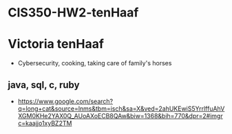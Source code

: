 # CIS350-HW2-tenHaaf
# Victoria tenHaaf #
* Cybersecurity, cooking, taking care of family's horses
## java, sql, c, ruby ##
* https://www.google.com/search?q=long+cat&source=lnms&tbm=isch&sa=X&ved=2ahUKEwiS5YrrlffuAhVXGM0KHe2YAX0Q_AUoAXoECB8QAw&biw=1368&bih=770&dpr=2#imgrc=kaajjo1xyBZ2TM
